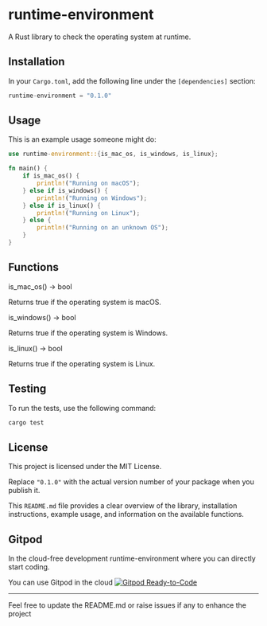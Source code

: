 # runtime-environment

A Rust library to check the operating system at runtime.

## Installation

In your `Cargo.toml`, add the following line under the `[dependencies]` section:

```rust
runtime-environment = "0.1.0"
```

## Usage
This is an example usage someone might do:

```rust
use runtime-environment::{is_mac_os, is_windows, is_linux};

fn main() {
    if is_mac_os() {
        println!("Running on macOS");
    } else if is_windows() {
        println!("Running on Windows");
    } else if is_linux() {
        println!("Running on Linux");
    } else {
        println!("Running on an unknown OS");
    }
}
```
## Functions

is_mac_os() -> bool

Returns true if the operating system is macOS.

is_windows() -> bool

Returns true if the operating system is Windows.

is_linux() -> bool

Returns true if the operating system is Linux.

## Testing
To run the tests, use the following command:

```rust
cargo test
```

## License

This project is licensed under the MIT License.

Replace `"0.1.0"` with the actual version number of your package when you publish it. 

This `README.md` file provides a clear overview of the library, installation instructions, example usage, and information on the available functions.

## Gitpod

In the cloud-free development runtime-environment where you can directly start coding.

You can use Gitpod in the cloud  [![Gitpod Ready-to-Code](https://img.shields.io/badge/Gitpod-Ready--to--Code-blue?logo=gitpod)](https://gitpod.io/#https://github.com/DhanushNehru/runtime_environment/)

----

Feel free to update the README.md or raise issues if any to enhance the project
